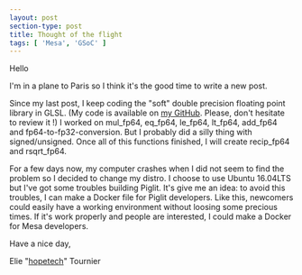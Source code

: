 ```yaml
---
layout: post
section-type: post
title: Thought of the flight
tags: [ 'Mesa', 'GSoC' ]
---
```

Hello

I'm in a plane to Paris so I think it's the good time to write a new post.

Since my last post, I keep coding the "soft" double precision floating point library in GLSL.
(My code is available on [my GitHub](https://github.com/Hopetech/libSoftFloat). Please, don't hesitate to review it !)
I worked on mul\_fp64, eq\_fp64, le\_fp64, lt\_fp64, add\_fp64 and fp64-to-fp32-conversion. But I probably did a silly thing with signed/unsigned.
Once all of this functions finished, I will create recip\_fp64 and rsqrt\_fp64.

For a few days now, my computer crashes when I did not seem to find the problem so I decided to change my distro.
I choose to use Ubuntu 16.04LTS but I've got some troubles building Piglit.
It's give me an idea: to avoid this troubles, I can make a Docker file for Piglit developers.
Like this, newcomers could easily have a working environment without loosing some precious times.
If it's work properly and people are interested, I could make a Docker for Mesa developers.

Have a nice day,

Elie "[hopetech](https://github.com/Hopetech)" Tournier
